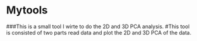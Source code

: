 # Mytools
###This is a small tool I wirte to do the 2D and 3D PCA analysis.
#This tool is consisted of two parts  read data and  plot the 2D and 3D PCA of the data.

